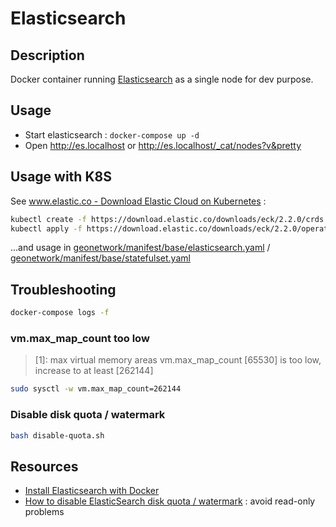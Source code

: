 # Elasticsearch

## Description

Docker container running [Elasticsearch](https://www.elastic.co/elasticsearch/) as a single node for dev purpose.

## Usage

* Start elasticsearch : `docker-compose up -d`
* Open http://es.localhost or http://es.localhost/_cat/nodes?v&pretty

## Usage with K8S

See [www.elastic.co - Download Elastic Cloud on Kubernetes](https://www.elastic.co/fr/downloads/elastic-cloud-kubernetes) :

```bash
kubectl create -f https://download.elastic.co/downloads/eck/2.2.0/crds.yaml
kubectl apply -f https://download.elastic.co/downloads/eck/2.2.0/operator.yaml
```

...and usage in [geonetwork/manifest/base/elasticsearch.yaml](../geonetwork/manifest/base/elasticsearch.yaml) / [geonetwork/manifest/base/statefulset.yaml](../geonetwork/manifest/base/statefulset.yaml)

## Troubleshooting

```bash
docker-compose logs -f
```

### vm.max_map_count too low

> [1]: max virtual memory areas vm.max_map_count [65530] is too low, increase to at least [262144]

```bash
sudo sysctl -w vm.max_map_count=262144
```

### Disable disk quota / watermark

```bash
bash disable-quota.sh
```

## Resources

* [Install Elasticsearch with Docker](https://www.elastic.co/guide/en/elasticsearch/reference/7.15/docker.html#docker)
* [How to disable ElasticSearch disk quota / watermark](https://techoverflow.net/2019/04/17/how-to-disable-elasticsearch-disk-quota-watermark/) : avoid read-only problems

